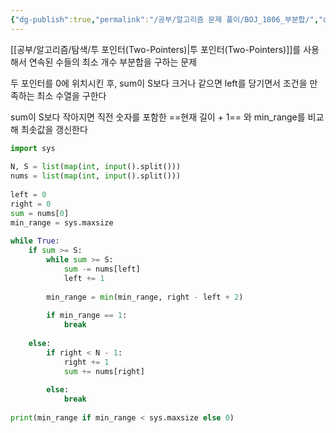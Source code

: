 ```yaml
---
{"dg-publish":true,"permalink":"/공부/알고리즘 문제 풀이/BOJ_1806_부분합/","dgPassFrontmatter":true}
---
```


[[공부/알고리즘/탐색/투 포인터(Two-Pointers)\|투 포인터(Two-Pointers)]]를 사용해서 연속된 수들의 최소 개수 부분합을 구하는 문제

두 포인터를 0에 위치시킨 후, sum이 S보다 크거나 같으면 left를 당기면서 조건을 만족하는 최소 수열을 구한다

sum이 S보다 작아지면 직전 숫자를 포함한 ==현재 길이 + 1== 와 min_range를 비교해 최솟값을 갱신한다


```python
import sys  
  
N, S = list(map(int, input().split()))  
nums = list(map(int, input().split()))  
  
left = 0  
right = 0  
sum = nums[0]  
min_range = sys.maxsize  
  
while True:  
    if sum >= S:  
        while sum >= S:  
            sum -= nums[left]  
            left += 1  
  
        min_range = min(min_range, right - left + 2)  
  
        if min_range == 1:  
            break  
  
    else:  
        if right < N - 1:  
            right += 1  
            sum += nums[right]  
  
        else:  
            break  
  
print(min_range if min_range < sys.maxsize else 0)
```